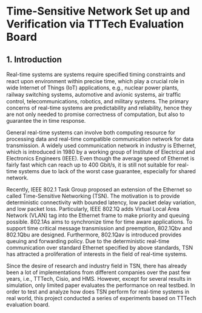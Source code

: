 # Time-Sensitive Network Set up and Verification via TTTech Evaluation Board

## 1. Introduction

Real-time systems are systems require speciﬁed timing constraints and react upon environment within precise time, which play a crucial role in wide  Internet of Things (IoT) applications, e.g., nuclear power plants, railway switching systems, automotive and avionic systems, air trafﬁc control, telecommunications, robotics, and military systems. The primary concerns of real-time systems are predictability and reliability, hence they are not only needed to promise correctness of computation, but also to guarantee the in time response. 

General real-time systems can involve both computing resource for processing data and real-time compatible communication network for data transmission. A widely used communication network in industry is Ethernet, which is introduced in 1980 by a working group of Institute of Electrical and Electronics Engineers (IEEE). Even though the average speed of Ethernet is fairly fast which can reach up to 400 Gbit/s, it is still not suitable for real-time systems due to lack of the worst case guarantee, especially for shared network.

Recently, IEEE 802.1 Task Group proposed an extension of the Ethernet so called Time-Sensitive Networking (TSN). The motivation is to provide deterministic connectivity with bounded latency, low packet delay variation, and low packet loss. Particularly, IEEE 802.1Q adds Virtual Local Area Network (VLAN) tag into the Ethernet frame to make priority and queuing possible. 802.1As aims to synchronize time for time aware applications. To support time critical message transmission and preemption, 802.1Qbv and 802.1Qbu are designed. Furthermore, 802.1Qav is introduced provides queuing and forwarding policy. Due to the deterministic real-time communication over standard Ethernet specified by above standards, TSN has attracted a proliferation of interests in the field of real-time systems.

Since the desire of research and industry field in TSN, there has already been a lot of implementations from different companies over the past few years, i.e., TTTech, Cisio, and HMS. However, except for several results in simulation, only limited paper evaluates the performance on real testbed. In order to test and analyze how does TSN perform for real-time systems in real world, this project conducted a series of experiments based on TTTech evaluation board.
